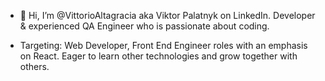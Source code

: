 - 👋 Hi, I’m @VittorioAltagracia aka Viktor Palatnyk on LinkedIn. Developer & experienced QA Engineer who is passionate about coding.

- Targeting: Web Developer, Front End Engineer roles with an emphasis on React. Eager to learn other technologies and grow together with others.

<!---
VittorioAltagracia/VittorioAltagracia is a ✨ special ✨ repository because its `README.md` (this file) appears on your GitHub profile.
You can click the Preview link to take a look at your changes.
--->
